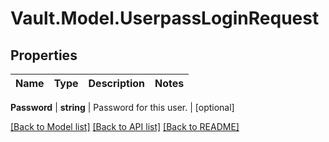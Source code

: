 # Vault.Model.UserpassLoginRequest

## Properties

Name | Type | Description | Notes
------------ | ------------- | ------------- | -------------

**Password** | **string** | Password for this user. | [optional] 

[[Back to Model list]](../README.md#documentation-for-models) [[Back to API list]](../README.md#documentation-for-api-endpoints) [[Back to README]](../README.md)

